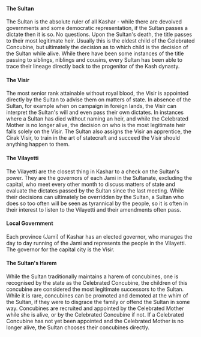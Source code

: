 #### The Sultan

The Sultan is the absolute ruler of all Kashar - while there are devolved governments and some democratic representation, if the Sultan passes a dictate then it is so. No questions. Upon the Sultan's death, the title passes to their most legitimate heir. Usually this is the eldest child of the Celebrated Concubine, but ultimately the decision as to which child is the decision of the Sultan while alive. While there have been some instances of the title passing to siblings, niblings and cousins, every Sultan has been able to trace their lineage directly back to the progenitor of the Kash dynasty.

#### The Visir

The most senior rank attainable without royal blood, the Visir is appointed directly by the Sultan to advise them on matters of state. In absence of the Sultan, for example when on campaign in foreign lands, the Visir can interpret the Sultan's will and even pass their own dictates. In instances where a Sultan has died without naming an heir, and while the Celebrated Mother is no longer alive, the decision on who is the most legitimate heir falls solely on the Visir. The Sultan also assigns the Visir an apprentice, the Cirak Visir, to train in the art of statecraft and succeed the Visir should anything happen to them.

#### The Vilayetti

The Vilayetti are the closest thing in Kashar to a check on the Sultan's power. They are the governors of each Jami in the Sultanate, excluding the capital, who meet every other month to discuss matters of state and evaluate the dictates passed by the Sultan since the last meeting. While their decisions can ultimately be overridden by the Sultan, a Sultan who does so too often will be seen as tyrannical by the people, so it is often in their interest to listen to the Vilayetti and their amendments often pass.

#### Local Government

Each province (Jami) of Kashar has an elected governor, who manages the day to day running of the Jami and represents the people in the Vilayetti. The governor for the capital city is the Visir.

#### The Sultan's Harem

While the Sultan traditionally maintains a harem of concubines, one is recognised by the state as the Celebrated Concubine, the children of this concubine are considered the most legitimate successors to the Sultan. While it is rare, concubines can be promoted and demoted at the whim of the Sultan, if they were to disgrace the family or offend the Sultan in some way. Concubines are recruited and appointed by the Celebrated Mother while she is alive, or by the Celebrated Concubine if not. If a Celebrated Concubine has not yet been appointed and the Celebrated Mother is no longer alive, the Sultan chooses their concubines directly.